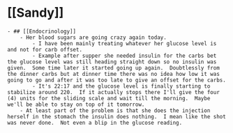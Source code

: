 # [[Sandy]]
	- ## [[Endocrinology]]
		- Her blood sugars are going crazy again today.
			- I have been mainly treating whatever her glucose level is and not for carb offset.
			- Example after supper she needed insulin for the carbs bet the glucose level was still heading straight down so no insulin was given.  Some time later it started going up again.  Doubtlessly from the dinner carbs but at dinner time there was no idea how low it was going to go and after it was too late to give an offset for the carbs.
			- It's 22:17 and the glucose level is finally starting to stabilize around 220.  If it actually stops there I'll give the four (4) units for the sliding scale and wait till the morning.  Maybe we'll be able to stay on top of it tomorrow.
		- At least part of the problem is that she does the injection herself in the stomach the insulin does nothing.  I mean like the shot was never done.  Not even a blip in the glucose reading.